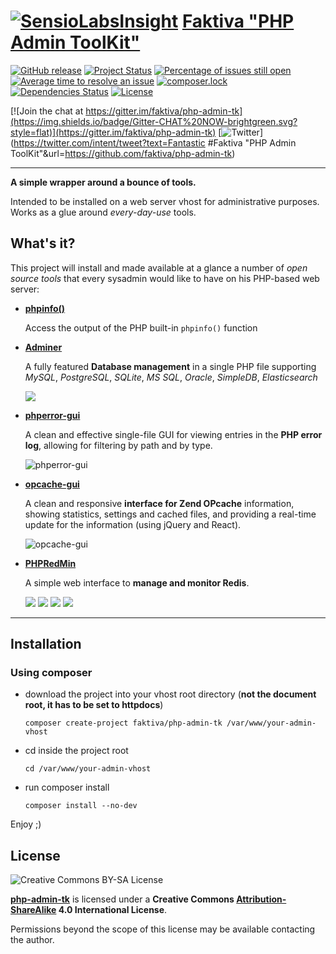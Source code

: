 [![SensioLabsInsight](https://insight.sensiolabs.com/projects/28ad1609-bdab-432b-b9a8-bc5e691ab2fb/small.png)](https://insight.sensiolabs.com/projects/28ad1609-bdab-432b-b9a8-bc5e691ab2fb)
[Faktiva "PHP Admin ToolKit"](https://github.com/faktiva/php-admin-tk)
===

[![GitHub release](https://img.shields.io/github/release/faktiva/php-admin-tk.svg?style=flat&label=latest)](https://github.com/faktiva/php-admin-tk/releases/latest)
[![Project Status](http://opensource.box.com/badges/active.svg?style=flat)](http://opensource.box.com/badges)
[![Percentage of issues still open](http://isitmaintained.com/badge/open/faktiva/php-admin-tk.svg?style=flat)](http://isitmaintained.com/project/faktiva/php-admin-tk "Percentage of issues still open")
[![Average time to resolve an issue](http://isitmaintained.com/badge/resolution/faktiva/php-admin-tk.svg?style=flat)](http://isitmaintained.com/project/faktiva/php-admin-tk "Average time to resolve an issue")
[![composer.lock](https://poser.pugx.org/faktiva/php-admin-tk/composerlock?style=flat)](https://packagist.org/packages/faktiva/php-admin-tk)
[![Dependencies Status](https://img.shields.io/librariesio/github/faktiva/php-admin-tk.svg?maxAge=3600&style=flat)](https://libraries.io/github/faktiva/php-admin-tk)
[![License](https://img.shields.io/packagist/l/faktiva/php-admin-tk.svg?style=flat)](https://creativecommons.org/licenses/by-sa/4.0/)

[![Join the chat at https://gitter.im/faktiva/php-admin-tk](https://img.shields.io/badge/Gitter-CHAT%20NOW-brightgreen.svg?style=flat)](https://gitter.im/faktiva/php-admin-tk)
[![Twitter](https://img.shields.io/twitter/url/https/github.com/faktiva/php-admin-tk.svg?style=social)](https://twitter.com/intent/tweet?text=Fantastic #Faktiva "PHP Admin ToolKit"&url=https://github.com/faktiva/php-admin-tk)

____

**A simple wrapper around a bounce of tools.**

Intended to be installed on a web server vhost for administrative purposes. Works as a glue around _every-day-use_ tools.


## What's it?

This project will install and made available at a glance a number of _open source tools_ that every sysadmin would like to have on his PHP-based web server:

- **[phpinfo()](http://php.net/manual/en/function.phpinfo.php)**

  Access the output of the PHP built-in `phpinfo()` function

- **[Adminer](https://github.com/vrana/adminer)**

  A fully featured **Database management** in a single PHP file supporting _MySQL_, _PostgreSQL_, _SQLite_, _MS SQL_, _Oracle_, _SimpleDB_, _Elasticsearch_

  ![](https://www.adminer.org/static/screenshots/table.png)
- **[phperror-gui](https://github.com/amnuts/phperror-gui)**

  A clean and effective single-file GUI for viewing entries in the **PHP error log**, allowing for filtering by path and by type.

  ![phperror-gui](http://amnuts.com/images/phperror/screenshot/usage.png)

- **[opcache-gui](https://github.com/amnuts/opcache-gui)**

  A clean and responsive **interface for Zend OPcache** information, showing statistics, settings and cached files, and providing a real-time update for the information (using jQuery and React).

  ![opcache-gui](http://amnuts.com/images/opcache/screenshot/overview-v2.1.1.png)

- **[PHPRedMin](https://github.com/sasanrose/phpredmin)**

  A simple web interface to **manage and monitor Redis**.

  ![](http://dl.dropbox.com/u/5413590/phpredmin/hashresult.jpg)
  ![](http://dl.dropbox.com/u/5413590/phpredmin/zsetresult.jpg)
  ![](http://dl.dropbox.com/u/5413590/phpredmin/bulk-delete.png)
  ![](http://dl.dropbox.com/u/5413590/phpredmin/bulk-delete-progress.png)

___

## Installation

### Using composer

- download the project into your vhost root directory (**not the document root, it has to be set to httpdocs**)

    ```
    composer create-project faktiva/php-admin-tk /var/www/your-admin-vhost
    ```
- cd inside the project root

    ```
    cd /var/www/your-admin-vhost
    ```
- run composer install

    ```
    composer install --no-dev
    ```

Enjoy ;)


## License

![Creative Commons BY-SA License](https://i.creativecommons.org/l/by-sa/4.0/88x31.png)


**[php-admin-tk](https://github.com/faktiva/php-admin-tk)** is licensed under a **Creative Commons [Attribution-ShareAlike](http://creativecommons.org/licenses/by-sa/4.0/) 4.0 International License**.

Permissions beyond the scope of this license may be available contacting the author.


